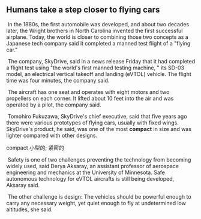 ## Humans take a step closer to flying cars

​		In the 1880s, the first automobile was developed, and about two decades later, the Wright brothers in North Carolina invented the first successful airplane. Today, the world is closer to combining those two concepts as a Japanese tech company said it completed a manned test flight of a "flying car."

​		The company, SkyDrive, said in a news release Friday that it had completed a flight test using "the world's first manned testing machine, " its SD-03 model, an electrical vertical takeoff and landing (eVTOL) vehicle. The flight time was four minutes, the company said.

​		The aircraft has one seat and operates with eight motors and two propellers on each corner. It lifted about 10 feet into the air and was operated by a pilot, the company said.

​		Tomohiro Fukuzawa, SkyDrive's chief executive, said that five years ago there were various prototypes of flying cars, usually with fixed wings. SkyDrive's product, he said, was one of the most **compact** in size and was lighter compared with other designs.

compact  小型的; 紧密的

​		Safety is one of two challenges preventing the technology from becoming widely used, said Derya Aksaray, an assistant professor of aerospace engineering and mechanics at the University of Minnesota. Safe autonomous technology for eVTOL aircrafts is still being developed, Aksaray said.

​		The other challenge is design: The vehicles should be powerful enough to carry any necessary weight, yet quiet enough to fly at undetermined low altitudes, she said.